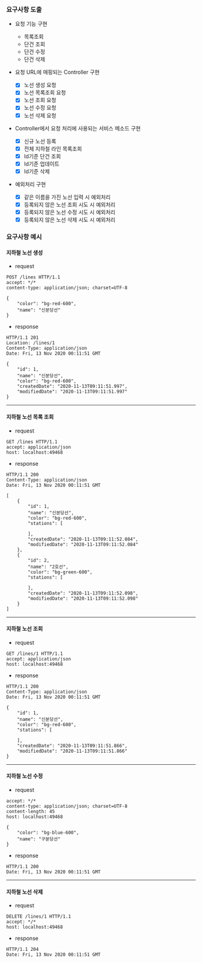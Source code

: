 ### 요구사항 도출
- 요청 기능 구현
    + 목록조회 
    + 단건 조회
    + 단건 수정
    + 단건 삭제

- 요청 URL에 매핑되는 Controller 구현
    + [X] 노선 생성 요청
    + [X] 노선 목록조회 요청
    + [X] 노선 조회 요청
    + [X] 노선 수정 요청
    + [X] 노선 삭제 요청
- Controller에서 요청 처리에 사용되는 서비스 메소드 구현
    + [X] 신규 노선 등록
    + [X] 전체 지하철 라인 목록조회
    + [X] Id기준 단건 조회
    + [X] Id기준 업데이트
    + [X] Id기준 삭제
- 예외처리 구현
    + [X] 같은 이름을 가진 노선 입력 시 예외처리
    + [X] 등록되지 않은 노선 조회 시도 시 예외처리
    + [X] 등록되지 않은 노선 수정 시도 시 예외처리
    + [X] 등록되지 않은 노선 삭제 시도 시 예외처리
    
### 요구사항 예시
#### 지하철 노선 생성 
- request
```
POST /lines HTTP/1.1
accept: */*
content-type: application/json; charset=UTF-8

{
    "color": "bg-red-600",
    "name": "신분당선"
}
```
- response
```
HTTP/1.1 201 
Location: /lines/1
Content-Type: application/json
Date: Fri, 13 Nov 2020 00:11:51 GMT

{
    "id": 1,
    "name": "신분당선",
    "color": "bg-red-600",
    "createdDate": "2020-11-13T09:11:51.997",
    "modifiedDate": "2020-11-13T09:11:51.997"
}
```
---
#### 지하철 노선 목록 조회
- request
```
GET /lines HTTP/1.1
accept: application/json
host: localhost:49468
```
- response
```
HTTP/1.1 200 
Content-Type: application/json
Date: Fri, 13 Nov 2020 00:11:51 GMT

[
    {
        "id": 1,
        "name": "신분당선",
        "color": "bg-red-600",
        "stations": [
            
        ],
        "createdDate": "2020-11-13T09:11:52.084",
        "modifiedDate": "2020-11-13T09:11:52.084"
    },
    {
        "id": 2,
        "name": "2호선",
        "color": "bg-green-600",
        "stations": [
            
        ],
        "createdDate": "2020-11-13T09:11:52.098",
        "modifiedDate": "2020-11-13T09:11:52.098"
    }
]
```
---
#### 지하철 노선 조회
- request
```
GET /lines/1 HTTP/1.1
accept: application/json
host: localhost:49468
```
- response
```
HTTP/1.1 200 
Content-Type: application/json
Date: Fri, 13 Nov 2020 00:11:51 GMT

{
    "id": 1,
    "name": "신분당선",
    "color": "bg-red-600",
    "stations": [
        
    ],
    "createdDate": "2020-11-13T09:11:51.866",
    "modifiedDate": "2020-11-13T09:11:51.866"
}
```
---
#### 지하철 노선 수정
- request
```PUT /lines/1 HTTP/1.1
accept: */*
content-type: application/json; charset=UTF-8
content-length: 45
host: localhost:49468

{
    "color": "bg-blue-600",
    "name": "구분당선"
}
```
- response
```
HTTP/1.1 200 
Date: Fri, 13 Nov 2020 00:11:51 GMT
```
---
#### 지하철 노선 삭제
- request
```
DELETE /lines/1 HTTP/1.1
accept: */*
host: localhost:49468
```
- response
```
HTTP/1.1 204 
Date: Fri, 13 Nov 2020 00:11:51 GMT
```
